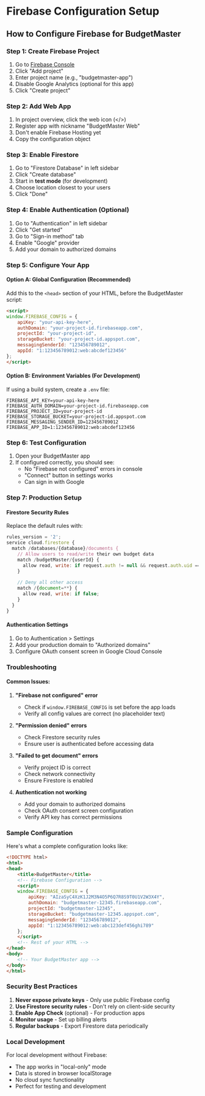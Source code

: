 # Firebase Configuration Setup

## How to Configure Firebase for BudgetMaster

### Step 1: Create Firebase Project
1. Go to [Firebase Console](https://console.firebase.google.com/)
2. Click "Add project"
3. Enter project name (e.g., "budgetmaster-app")
4. Disable Google Analytics (optional for this app)
5. Click "Create project"

### Step 2: Add Web App
1. In project overview, click the web icon (</>)
2. Register app with nickname "BudgetMaster Web"
3. Don't enable Firebase Hosting yet
4. Copy the configuration object

### Step 3: Enable Firestore
1. Go to "Firestore Database" in left sidebar
2. Click "Create database"
3. Start in **test mode** (for development)
4. Choose location closest to your users
5. Click "Done"

### Step 4: Enable Authentication (Optional)
1. Go to "Authentication" in left sidebar
2. Click "Get started"
3. Go to "Sign-in method" tab
4. Enable "Google" provider
5. Add your domain to authorized domains

### Step 5: Configure Your App

#### Option A: Global Configuration (Recommended)
Add this to the `<head>` section of your HTML, before the BudgetMaster script:

```html
<script>
window.FIREBASE_CONFIG = {
    apiKey: "your-api-key-here",
    authDomain: "your-project-id.firebaseapp.com",
    projectId: "your-project-id",
    storageBucket: "your-project-id.appspot.com",
    messagingSenderId: "123456789012",
    appId: "1:123456789012:web:abcdef123456"
};
</script>
```

#### Option B: Environment Variables (For Development)
If using a build system, create a `.env` file:

```env
FIREBASE_API_KEY=your-api-key-here
FIREBASE_AUTH_DOMAIN=your-project-id.firebaseapp.com
FIREBASE_PROJECT_ID=your-project-id
FIREBASE_STORAGE_BUCKET=your-project-id.appspot.com
FIREBASE_MESSAGING_SENDER_ID=123456789012
FIREBASE_APP_ID=1:123456789012:web:abcdef123456
```

### Step 6: Test Configuration
1. Open your BudgetMaster app
2. If configured correctly, you should see:
   - No "Firebase not configured" errors in console
   - "Connect" button in settings works
   - Can sign in with Google

### Step 7: Production Setup

#### Firestore Security Rules
Replace the default rules with:

```javascript
rules_version = '2';
service cloud.firestore {
  match /databases/{database}/documents {
    // Allow users to read/write their own budget data
    match /budgetMaster/{userId} {
      allow read, write: if request.auth != null && request.auth.uid == userId;
    }
    
    // Deny all other access
    match /{document=**} {
      allow read, write: if false;
    }
  }
}
```

#### Authentication Settings
1. Go to Authentication > Settings
2. Add your production domain to "Authorized domains"
3. Configure OAuth consent screen in Google Cloud Console

### Troubleshooting

#### Common Issues:

1. **"Firebase not configured" error**
   - Check if `window.FIREBASE_CONFIG` is set before the app loads
   - Verify all config values are correct (no placeholder text)

2. **"Permission denied" errors**
   - Check Firestore security rules
   - Ensure user is authenticated before accessing data

3. **"Failed to get document" errors**
   - Verify project ID is correct
   - Check network connectivity
   - Ensure Firestore is enabled

4. **Authentication not working**
   - Add your domain to authorized domains
   - Check OAuth consent screen configuration
   - Verify API key has correct permissions

### Sample Configuration

Here's what a complete configuration looks like:

```html
<!DOCTYPE html>
<html>
<head>
    <title>BudgetMaster</title>
    <!-- Firebase Configuration -->
    <script>
    window.FIREBASE_CONFIG = {
        apiKey: "AIzaSyC4XzK1J2M3N4O5P6Q7R8S9T0U1V2W3X4Y",
        authDomain: "budgetmaster-12345.firebaseapp.com",
        projectId: "budgetmaster-12345",
        storageBucket: "budgetmaster-12345.appspot.com",
        messagingSenderId: "123456789012",
        appId: "1:123456789012:web:abc123def456ghi789"
    };
    </script>
    <!-- Rest of your HTML -->
</head>
<body>
    <!-- Your BudgetMaster app -->
</body>
</html>
```

### Security Best Practices

1. **Never expose private keys** - Only use public Firebase config
2. **Use Firestore security rules** - Don't rely on client-side security
3. **Enable App Check** (optional) - For production apps
4. **Monitor usage** - Set up billing alerts
5. **Regular backups** - Export Firestore data periodically

### Local Development

For local development without Firebase:
- The app works in "local-only" mode
- Data is stored in browser localStorage
- No cloud sync functionality
- Perfect for testing and development
